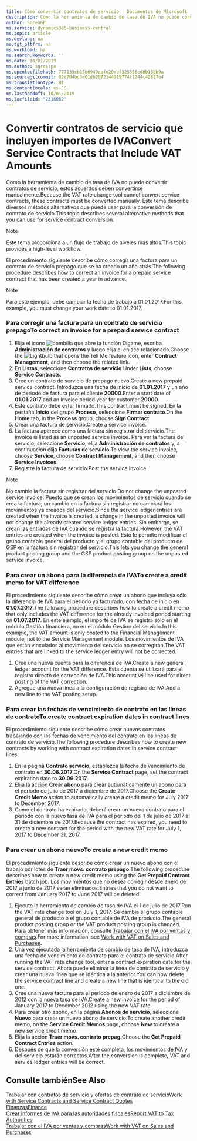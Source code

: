 ```yaml
---
title: Cómo convertir contratos de servicio | Documentos de Microsoft
description: Como la herramienta de cambio de tasa de IVA no puede convertir contratos de servicio, estos acuerdos deben convertirse manualmente. Este tema describe diversos métodos alternativos que puede usar para la conversión de contrato de servicio.
author: SorenGP
ms.service: dynamics365-business-central
ms.topic: article
ms.devlang: na
ms.tgt_pltfrm: na
ms.workload: na
ms.search.keywords: ''
ms.date: 10/01/2019
ms.author: sgroespe
ms.openlocfilehash: 777133cb15b6949eafe20abf325556cd8b16bb9a
ms.sourcegitcommit: 02e704bc3e01d62072144919774f1244c42827e4
ms.translationtype: HT
ms.contentlocale: es-ES
ms.lasthandoff: 10/01/2019
ms.locfileid: "2316062"
---
```

# <a name="convert-service-contracts-that-include-vat-amounts"></a><span data-ttu-id="3ce8c-104">Convertir contratos de servicio que incluyen importes de IVA</span><span class="sxs-lookup"><span data-stu-id="3ce8c-104">Convert Service Contracts that Include VAT Amounts</span></span>
<span data-ttu-id="3ce8c-105">Como la herramienta de cambio de tasa de IVA no puede convertir contratos de servicio, estos acuerdos deben convertirse manualmente.</span><span class="sxs-lookup"><span data-stu-id="3ce8c-105">Because the VAT rate change tool cannot convert service contracts, these contracts must be converted manually.</span></span> <span data-ttu-id="3ce8c-106">Este tema describe diversos métodos alternativos que puede usar para la conversión de contrato de servicio.</span><span class="sxs-lookup"><span data-stu-id="3ce8c-106">This topic describes several alternative methods that you can use for service contract conversion.</span></span>  

> [!NOTE]  
>  <span data-ttu-id="3ce8c-107">Este tema proporciona a un flujo de trabajo de niveles más altos.</span><span class="sxs-lookup"><span data-stu-id="3ce8c-107">This topic provides a high-level workflow.</span></span>  

 <span data-ttu-id="3ce8c-108">El procedimiento siguiente describe cómo corregir una factura para un contrato de servicio prepago que se ha creado un año atrás.</span><span class="sxs-lookup"><span data-stu-id="3ce8c-108">The following procedure describes how to correct an invoice for a prepaid service contract that has been created a year in advance.</span></span>  

> [!NOTE]  
>  <span data-ttu-id="3ce8c-109">Para este ejemplo, debe cambiar la fecha de trabajo a 01.01.2017.</span><span class="sxs-lookup"><span data-stu-id="3ce8c-109">For this example, you must change your work date to 01.01.2017.</span></span>  

### <a name="to-correct-an-invoice-for-a-prepaid-service-contract"></a><span data-ttu-id="3ce8c-110">Para corregir una factura para un contrato de servicio prepago</span><span class="sxs-lookup"><span data-stu-id="3ce8c-110">To correct an invoice for a prepaid service contract</span></span>  
1. <span data-ttu-id="3ce8c-111">Elija el icono ![bombilla que abre la función Dígame](media/ui-search/search_small.png "Dígame que desea hacer"), escriba **Administración de contratos** y luego elija el enlace relacionado.</span><span class="sxs-lookup"><span data-stu-id="3ce8c-111">Choose the ![Lightbulb that opens the Tell Me feature](media/ui-search/search_small.png "Tell me what you want to do") icon, enter **Contract Management**, and then choose the related link.</span></span>  
2. <span data-ttu-id="3ce8c-112">En **Listas**, seleccione **Contratos de servicio**.</span><span class="sxs-lookup"><span data-stu-id="3ce8c-112">Under **Lists**, choose **Service Contracts**.</span></span>  
3. <span data-ttu-id="3ce8c-113">Cree un contrato de servicio de prepago nuevo.</span><span class="sxs-lookup"><span data-stu-id="3ce8c-113">Create a new prepaid service contract.</span></span> <span data-ttu-id="3ce8c-114">Introduzca una fecha de inicio de **01.01.2017** y un año de periodo de factura para el cliente **20000**.</span><span class="sxs-lookup"><span data-stu-id="3ce8c-114">Enter a start date of **01.01.2017** and an invoice period year for customer **20000**.</span></span>  
4. <span data-ttu-id="3ce8c-115">Este contrato debe estar firmado.</span><span class="sxs-lookup"><span data-stu-id="3ce8c-115">This contract must be signed.</span></span> <span data-ttu-id="3ce8c-116">En la pestaña **Inicio** del grupo **Proceso**, seleccione **Firmar contrato**.</span><span class="sxs-lookup"><span data-stu-id="3ce8c-116">On the **Home** tab, in the **Process** group, choose **Sign Contract**.</span></span>  
5. <span data-ttu-id="3ce8c-117">Crear una factura de servicio.</span><span class="sxs-lookup"><span data-stu-id="3ce8c-117">Create a service invoice.</span></span>
6. <span data-ttu-id="3ce8c-118">La factura aparece como una factura sin registrar del servicio.</span><span class="sxs-lookup"><span data-stu-id="3ce8c-118">The invoice is listed as an unposted service invoice.</span></span> <span data-ttu-id="3ce8c-119">Para ver la factura del servicio, seleccione **Servicio**, elija **Administración de contratos** y, a continuación elija **Facturas de servicio**.</span><span class="sxs-lookup"><span data-stu-id="3ce8c-119">To view the service invoice, choose **Service**, choose **Contract Management**, and then choose **Service Invoices**.</span></span>  
7. <span data-ttu-id="3ce8c-120">Registre la factura de servicio.</span><span class="sxs-lookup"><span data-stu-id="3ce8c-120">Post the service invoice.</span></span>  

> [!NOTE]  
>  <span data-ttu-id="3ce8c-121">No cambie la factura sin registrar del servicio.</span><span class="sxs-lookup"><span data-stu-id="3ce8c-121">Do not change the unposted service invoice.</span></span> <span data-ttu-id="3ce8c-122">Puesto que se crean los movimientos de servicio cuando se crea la factura, un cambio en la factura sin registrar no cambiará los movimientos ya creados del servicio.</span><span class="sxs-lookup"><span data-stu-id="3ce8c-122">Since the service ledger entries are created when the invoice is created, a change in the unposted invoice will not change the already created service ledger entries.</span></span> <span data-ttu-id="3ce8c-123">Sin embargo, se crean las entradas de IVA cuando se registra la factura.</span><span class="sxs-lookup"><span data-stu-id="3ce8c-123">However, the VAT entries are created when the invoice is posted.</span></span> <span data-ttu-id="3ce8c-124">Esto le permite modificar el grupo contable general del producto y el grupo contable del producto de GSP en la factura sin registrar del servicio.</span><span class="sxs-lookup"><span data-stu-id="3ce8c-124">This lets you change the general product posting group and the GSP product posting group on the unposted service invoice.</span></span>  

### <a name="to-create-a-credit-memo-for-vat-difference"></a><span data-ttu-id="3ce8c-125">Para crear un abono para la diferencia de IVA</span><span class="sxs-lookup"><span data-stu-id="3ce8c-125">To create a credit memo for VAT difference</span></span>  
<span data-ttu-id="3ce8c-126">El procedimiento siguiente describe cómo crear un abono que incluya sólo la diferencia de IVA para el periodo ya facturado, con fecha de inicio en **01.07.2017**.</span><span class="sxs-lookup"><span data-stu-id="3ce8c-126">The following procedure describes how to create a credit memo that only includes the VAT difference for the already invoiced period starting on **01.07.2017**.</span></span> <span data-ttu-id="3ce8c-127">En este ejemplo, el importe de IVA se registra sólo en el módulo Gestión financiera, no en el módulo Gestión del servicio.</span><span class="sxs-lookup"><span data-stu-id="3ce8c-127">In this example, the VAT amount is only posted to the Financial Management module, not to the Service Management module.</span></span> <span data-ttu-id="3ce8c-128">Los movimientos de IVA que están vinculados al movimiento del servicio no se corregirán.</span><span class="sxs-lookup"><span data-stu-id="3ce8c-128">The VAT entries that are linked to the service ledger entry will not be corrected.</span></span>  

1. <span data-ttu-id="3ce8c-129">Cree una nueva cuenta para la diferencia de IVA.</span><span class="sxs-lookup"><span data-stu-id="3ce8c-129">Create a new general ledger account for the VAT difference.</span></span> <span data-ttu-id="3ce8c-130">Esta cuenta se utilizará para el registro directo de corrección de IVA.</span><span class="sxs-lookup"><span data-stu-id="3ce8c-130">This account will be used for direct posting of the VAT correction.</span></span>  
2. <span data-ttu-id="3ce8c-131">Agregue una nueva línea a la configuración de registro de IVA.</span><span class="sxs-lookup"><span data-stu-id="3ce8c-131">Add a new line to the VAT posting setup.</span></span>  

### <a name="to-create-contract-expiration-dates-in-contract-lines"></a><span data-ttu-id="3ce8c-132">Para crear las fechas de vencimiento de contrato en las líneas de contrato</span><span class="sxs-lookup"><span data-stu-id="3ce8c-132">To create contract expiration dates in contract lines</span></span>  
<span data-ttu-id="3ce8c-133">El procedimiento siguiente describe cómo crear nuevos contratos trabajando con las fechas de vencimiento del contrato en las líneas de contrato de servicio.</span><span class="sxs-lookup"><span data-stu-id="3ce8c-133">The following procedure describes how to create new contracts by working with contract expiration dates in service contract lines.</span></span>  

1. <span data-ttu-id="3ce8c-134">En la página **Contrato servicio**, establezca la fecha de vencimiento de contrato en **30.06.2017**.</span><span class="sxs-lookup"><span data-stu-id="3ce8c-134">On the **Service Contract** page, set the contract expiration date to **30.06.2017**.</span></span>  
2. <span data-ttu-id="3ce8c-135">Elija la acción **Crear abono** para crear automáticamente un abono para el periodo de julio de 2017 a diciembre de 2017.</span><span class="sxs-lookup"><span data-stu-id="3ce8c-135">Choose the **Create Credit Memo** action to automatically create a credit memo for July 2017 to December 2017.</span></span>  
3. <span data-ttu-id="3ce8c-136">Como el contrato ha expirado, deberá crear un nuevo contrato para el periodo con la nuevo tasa de IVA para el periodo del 1 de julio de 2017 al 31 de diciembre de 2017.</span><span class="sxs-lookup"><span data-stu-id="3ce8c-136">Because the contract has expired, you need to create a new contract for the period with the new VAT rate for July 1, 2017 to December 31, 2017.</span></span>  

### <a name="to-create-a-new-credit-memo"></a><span data-ttu-id="3ce8c-137">Para crear un abono nuevo</span><span class="sxs-lookup"><span data-stu-id="3ce8c-137">To create a new credit memo</span></span>  
<span data-ttu-id="3ce8c-138">El procedimiento siguiente describe cómo crear un nuevo abono con el trabajo por lotes de **Traer movs. contrato prepago**.</span><span class="sxs-lookup"><span data-stu-id="3ce8c-138">The following procedure describes how to create a new credit memo using the **Get Prepaid Contract Entries** batch job.</span></span> <span data-ttu-id="3ce8c-139">Los movimientos que no desea corregir desde enero de 2017 a junio de 2017 serán eliminados.</span><span class="sxs-lookup"><span data-stu-id="3ce8c-139">Entries that you do not want to correct from January 2017 to June 2017 will be deleted.</span></span>  

1. <span data-ttu-id="3ce8c-140">Ejecute la herramienta de cambio de tasa de IVA el 1 de julio de 2017.</span><span class="sxs-lookup"><span data-stu-id="3ce8c-140">Run the VAT rate change tool on July 1, 2017.</span></span> <span data-ttu-id="3ce8c-141">Se cambia el grupo contable general de producto o el grupo contable de IVA de producto.</span><span class="sxs-lookup"><span data-stu-id="3ce8c-141">The general product posting group or the VAT product posting group is changed.</span></span> <span data-ttu-id="3ce8c-142">Para obtener más información, consulte [Trabajar con el IVA por ventas y compras](finance-work-with-vat.md).</span><span class="sxs-lookup"><span data-stu-id="3ce8c-142">For more information, see [Work with VAT on Sales and Purchases](finance-work-with-vat.md).</span></span>  
2. <span data-ttu-id="3ce8c-143">Una vez ejecutada la herramienta de cambio de tasa de IVA, introduzca una fecha de vencimiento de contrato para el contrato de servicio.</span><span class="sxs-lookup"><span data-stu-id="3ce8c-143">After running the VAT rate change tool, enter a contract expiration date for the service contract.</span></span> <span data-ttu-id="3ce8c-144">Ahora puede eliminar la línea de contrato de servicio y crear una nueva línea que se idéntica a la anterior.</span><span class="sxs-lookup"><span data-stu-id="3ce8c-144">You can now delete the service contract line and create a new line that is identical to the old one.</span></span>  
3. <span data-ttu-id="3ce8c-145">Cree una nueva factura para el periodo de enero de 2017 a diciembre de 2012 con la nueva tasa de IVA.</span><span class="sxs-lookup"><span data-stu-id="3ce8c-145">Create a new invoice for the period of January 2017 to December 2012 using the new VAT rate.</span></span>  
4. <span data-ttu-id="3ce8c-146">Para crear otro abono, en la página **Abonos de servicio**, seleccione **Nuevo** para crear un nuevo abono de servicio.</span><span class="sxs-lookup"><span data-stu-id="3ce8c-146">To create another credit memo, on the **Service Credit Memos** page, choose **New** to create a new service credit memo.</span></span>  
5. <span data-ttu-id="3ce8c-147">Elija la acción **Traer movs. contrato prepag.**</span><span class="sxs-lookup"><span data-stu-id="3ce8c-147">Choose the **Get Prepaid Contract Entries** action.</span></span>  
6. <span data-ttu-id="3ce8c-148">Después de que la conversión esté completa, los movimientos de IVA y del servicio estarán correctos.</span><span class="sxs-lookup"><span data-stu-id="3ce8c-148">After the conversion is complete, VAT and service ledger entries will be correct.</span></span>  

## <a name="see-also"></a><span data-ttu-id="3ce8c-149">Consulte también</span><span class="sxs-lookup"><span data-stu-id="3ce8c-149">See Also</span></span>  
[<span data-ttu-id="3ce8c-150">Trabajar con contratos de servicio y ofertas de contrato de servicio</span><span class="sxs-lookup"><span data-stu-id="3ce8c-150">Work with Service Contracts and Service Contract Quotes</span></span>](service-how-to-create-service-contracts-and-service-contract-quotes.md)  
[<span data-ttu-id="3ce8c-151">Finanzas</span><span class="sxs-lookup"><span data-stu-id="3ce8c-151">Finance</span></span>](finance.md)  
[<span data-ttu-id="3ce8c-152">Crear informes de IVA para las autoridades fiscales</span><span class="sxs-lookup"><span data-stu-id="3ce8c-152">Report VAT to Tax Authorities</span></span>](finance-how-report-vat.md)  
[<span data-ttu-id="3ce8c-153">Trabajar con el IVA por ventas y compras</span><span class="sxs-lookup"><span data-stu-id="3ce8c-153">Work with VAT on Sales and Purchases</span></span>](finance-work-with-vat.md)  
